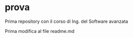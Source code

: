 # prova
Prima repository con il corso di Ing. del Software avanzata

Prima modifica al file readme.md 